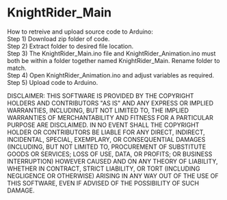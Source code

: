 # KnightRider_Main
How to retreive and upload source code to Arduino:  
Step 1) Download zip folder of code.  
Step 2) Extract folder to desired file location.  
Step 3) The KnightRider_Main.ino file and KnightRider_Animation.ino must both be within a folder together named KnightRider_Main. Rename folder to match.  
Step 4) Open KnightRider_Animation.ino and adjust variables as required.  
Step 5) Upload code to Arduino.  
  
  
  
DISCLAIMER: THIS SOFTWARE IS PROVIDED BY THE COPYRIGHT HOLDERS AND CONTRIBUTORS "AS IS" AND ANY EXPRESS OR IMPLIED WARRANTIES, INCLUDING, BUT NOT LIMITED TO, THE IMPLIED WARRANTIES OF MERCHANTABILITY AND FITNESS FOR A PARTICULAR PURPOSE ARE DISCLAIMED. IN NO EVENT SHALL THE COPYRIGHT HOLDER OR CONTRIBUTORS BE LIABLE FOR ANY DIRECT, INDIRECT, INCIDENTAL, SPECIAL, EXEMPLARY, OR CONSEQUENTIAL DAMAGES (INCLUDING, BUT NOT LIMITED TO, PROCUREMENT OF SUBSTITUTE GOODS OR SERVICES; LOSS OF USE, DATA, OR PROFITS; OR BUSINESS INTERRUPTION) HOWEVER CAUSED AND ON ANY THEORY OF LIABILITY, WHETHER IN CONTRACT, STRICT LIABILITY, OR TORT (INCLUDING NEGLIGENCE OR OTHERWISE) ARISING IN ANY WAY OUT OF THE USE OF THIS SOFTWARE, EVEN IF ADVISED OF THE POSSIBILITY OF SUCH DAMAGE.
